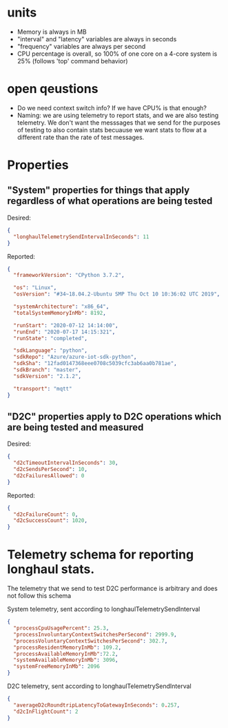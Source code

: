 # units
* Memory is always in MB
* "interval" and "latency" variables are always in seconds
* "frequency" variables are always per second
* CPU percentage is overall, so 100% of one core on a 4-core system is 25% (follows 'top' command behavior)

# open qeustions
* Do we need context switch info?  If we have CPU% is that enough?
* Naming: we are using telemetry to report stats, and we are also testing telemetry.  We don't want the messsages that we send for the purposes of testing to also contain stats becuause we want stats to flow at a different rate than the rate of test messages.  
    

# Properties

## "System" properties for things that apply regardless of what operations are being tested

Desired:
```json
{
  "longhaulTelemetrySendIntervalInSeconds": 11
}
```

Reported:
```json
{
  "frameworkVersion": "CPython 3.7.2",

  "os": "Linux",
  "osVersion": "#34~18.04.2-Ubuntu SMP Thu Oct 10 10:36:02 UTC 2019",

  "systemArchitecture": "x86_64",
  "totalSystemMemoryInMb": 8192,

  "runStart": "2020-07-12 14:14:00",
  "runEnd": "2020-07-17 14:15:321",
  "runState": "completed",

  "sdkLanguage": "python",
  "sdkRepo": "Azure/azure-iot-sdk-python",
  "sdkSha": "12fad0147368eee0708c5039cfc3ab6aa0b781ae",
  "sdkBranch": "master", 
  "sdkVersion": "2.1.2",

  "transport": "mqtt"
}
```

## "D2C" properties apply to D2C operations which are being tested and measured

Desired:
```json
{
  "d2cTimeoutIntervalInSeconds": 30,
  "d2cSendsPerSecond": 10,
  "d2cFailuresAllowed": 0
}
```


Reported: 
```json
{
  "d2cFailureCount": 0,
  "d2cSuccessCount": 1020,
}
```

# Telemetry schema for reporting longhaul stats.  

The telemetry that we send to test D2C performance is arbitrary and does not follow this schema

System telemetry, sent according to longhaulTelemetrySendInterval

```json
{
  "processCpuUsagePercent": 25.3,
  "processInvoluntaryContextSwitchesPerSecond": 2999.9,
  "processVoluntaryContextSwitchesPerSecond": 302.7,
  "processResidentMemoryInMb": 109.2,
  "processAvailableMemoryInMb":72.2,  
  "systemAvailableMemoryInMb": 3096,
  "systemFreeMemoryInMb": 2096
}
```

D2C telemetry, sent according to longhaulTelemetrySendInterval
```json
{
  "averageD2cRoundtripLatencyToGatewayInSeconds": 0.257, 
  "d2cInFlightCount": 2
}
```

